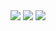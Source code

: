 <img src="https://github-readme-stats.vercel.app/api/top-langs/?username=Nrowley&theme=tokyonight&langs_count=10&layout=donut"/>

<img src="https://github-readme-stats.vercel.app/api?username=nrowley&theme=tokyonight"/>

<img src="https://api.githubtrends.io/user/svg/NRowley/langs?time_range=one_year&theme=dark"/>

<!--[![GitHub Trends SVG](https://api.githubtrends.io/user/svg/NRowley/langs?time_range=one_year&theme=dark)](https://githubtrends.io)-->

<!--
**NRowley/NRowley** is a ✨ _special_ ✨ repository because its `README.md` (this file) appears on your GitHub profile.

Here are some ideas to get you started:

- 🔭 I’m currently working on ...
- 🌱 I’m currently learning ...
- 👯 I’m looking to collaborate on ...
- 🤔 I’m looking for help with ...
- 💬 Ask me about ...
- 📫 How to reach me: ...
- 😄 Pronouns: ...
- ⚡ Fun fact: ...
-->
